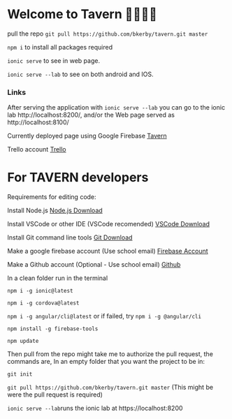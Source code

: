 # Welcome to Tavern 🍻🥃🥂🍷

pull the repo `git pull https://github.com/bkerby/tavern.git master`

`npm i` to install all packages required

`ionic serve` to see in web page.

`ionic serve --lab` to see on both android and IOS.

### Links

After serving the application with `ionic serve --lab` you can go to the ionic lab http://localhost:8200/,
and/or the Web page served as http://localhost:8100/

Currently deployed page using Google Firebase [Tavern](https://tavern-dev.firebaseapp.com/home)

Trello account [Trello](https://trello.com/b/Aygo8osV/tavern)

# For TAVERN developers 

Requirements for editing code:

Install Node.js [Node.js Download](https://nodejs.org/en/)

Install VSCode or other IDE (VSCode recomended) [VSCode Download](https://code.visualstudio.com/download)

Install Git command line tools [Git Download](https://git-scm.com/downloads)

Make a google firebase account (Use school email) [Firebase Account](https://firebase.google.com/)

Make a Github account (Optional - Use school email) [Github](https://github.com/)

In a clean folder run in the terminal 

`npm i -g ionic@latest`

`npm i -g cordova@latest`

`npm i -g angular/cli@latest` or if failed, try `npm i -g @angular/cli`

`npm install -g firebase-tools`

`npm update`


Then pull from the repo might take me to authorize the pull request, the commands are,
In an empty folder that you want the project to be in:

`git init`

`git pull https://github.com/bkerby/tavern.git master` (This might be were the pull request is required)

`ionic serve --lab`runs the ionic lab at https://localhost:8200
